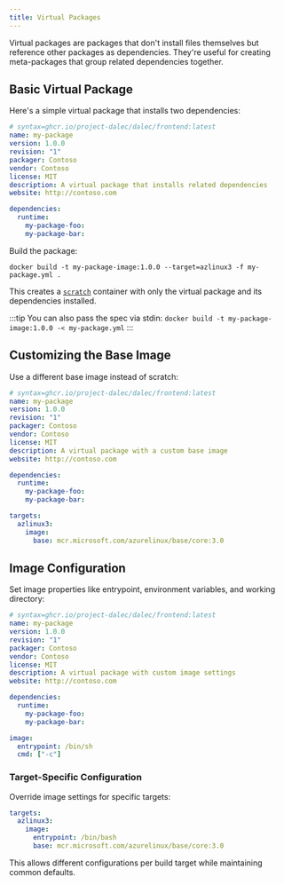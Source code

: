 ```yaml
---
title: Virtual Packages
---
```


Virtual packages are packages that don't install files themselves but reference other packages as dependencies. They're useful for creating meta-packages that group related dependencies together.

## Basic Virtual Package

Here's a simple virtual package that installs two dependencies:

```yaml
# syntax=ghcr.io/project-dalec/dalec/frontend:latest
name: my-package
version: 1.0.0
revision: "1"
packager: Contoso
vendor: Contoso
license: MIT
description: A virtual package that installs related dependencies
website: http://contoso.com

dependencies:
  runtime:
    my-package-foo:
    my-package-bar:
```

Build the package:

```shell
docker build -t my-package-image:1.0.0 --target=azlinux3 -f my-package.yml .
```

This creates a [`scratch`](https://hub.docker.com/_/scratch/) container with only the virtual package and its dependencies installed.

:::tip
You can also pass the spec via stdin: `docker build -t my-package-image:1.0.0 -< my-package.yml`
:::

## Customizing the Base Image

Use a different base image instead of scratch:

```yaml
# syntax=ghcr.io/project-dalec/dalec/frontend:latest
name: my-package
version: 1.0.0
revision: "1"
packager: Contoso
vendor: Contoso
license: MIT
description: A virtual package with a custom base image
website: http://contoso.com

dependencies:
  runtime:
    my-package-foo:
    my-package-bar:

targets:
  azlinux3:
    image:
      base: mcr.microsoft.com/azurelinux/base/core:3.0
```

## Image Configuration

Set image properties like entrypoint, environment variables, and working directory:

```yaml
# syntax=ghcr.io/project-dalec/dalec/frontend:latest
name: my-package
version: 1.0.0
revision: "1"
packager: Contoso
vendor: Contoso
license: MIT
description: A virtual package with custom image settings
website: http://contoso.com

dependencies:
  runtime:
    my-package-foo:
    my-package-bar:

image:
  entrypoint: /bin/sh
  cmd: ["-c"]
```

### Target-Specific Configuration

Override image settings for specific targets:

```yaml
targets:
  azlinux3:
    image:
      entrypoint: /bin/bash
      base: mcr.microsoft.com/azurelinux/base/core:3.0
```

This allows different configurations per build target while maintaining common defaults.
